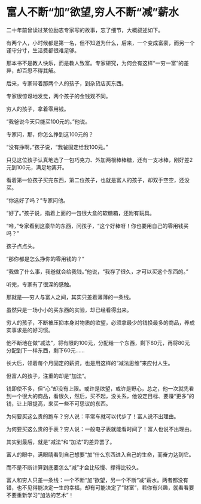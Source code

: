 # 富人不断“加”欲望,穷人不断“减”薪水

二十年前曾读过某位励志专家写的故事，忘了细节，大概叙述如下。 

有两个人，小时候都是第一名，但不知道为什么，后来，一个变成富豪，而另一个谨守分寸，生活费都很难足够。 

那本书不是教人快乐，而是教人致富。专家研究，为何会有这样“一穷一富”的差异，却百思不得其解。 

后来，专家带着那两个人的孩子，到杂货店买东西。 

专家很惊讶地发觉，两个孩子的金钱观不同。 

穷人的孩子，拿着零用钱。 

“我爸说今天只能买100元的。”他说。 

专家问，那，你怎么挣到这100元的？ 

“没有挣啊，”孩子说，“我爸固定给我100元。” 

只见这位孩子认真地选了一包巧克力、外加两根棒棒糖，还有一支冰棒，刚好差2元到100元，满足地离开。 

看着第一位孩子买完东西，第二位孩子，也就是富人的孩子，却双手空空，还没买。 

“你选好了吗？”专家问他。 

“好了。”孩子说，指着上面的一包很大盒的软糖箱，还附有玩具。 

“哗，”专家看到这豪华的东西，问孩子，“这个好棒呀！你也要用自己的零用钱买吗？” 

孩子点点头。 

“那你都是怎么挣你的零用钱的？” 

“我做了什么事，我爸就会给我钱。”他说，“我存了很久，才可以买这个东西的。” 

听完，专家有了很深的感触。 

那就是──穷人与富人之间，其实只差着薄薄的一条线。 

虽然只是一场小小的买东西的实验，却已经看得出来。 

穷人的孩子，不断被压抑本身对物质的欲望，必须拿最少的钱换最多的商品，养成实事求是的好习惯。 

他不断地在做“减法”，将有限的100元，分配给一个东西，剩下80元，再将80元分配到下一样东西，剩下60元…… 

长大后，领着每个月固定的薪资，也是用这样的“减法思维”来应付人生。 

但富人的孩子，注重的却是“加法”。 

钱即使不多，但“心”却没有上限。或许是欲望，或许是野心，总之，他一次就先看到一个很大的商品，看很久，然后，买不起，没关系，他设定目标、要赚“更多”的钱，让上限提高，来买一些不可思议的东西。 

为何要买这么贵的跑车？穷人说：平常车就可以代步了！富人说不出理由。 

为何要买这么贵的手表？穷人说：一般电子表就能看时间了！富人也说不出理由。 

其实到最后，就是“减法”和“加法”的差异罢了。 

富人的眼中，满眼睛看到自己想要“加”什么东西进入自己的生命，而奋力达到它。 

而不是不断计算到底要怎么“减”才会比较慢、撑得比较久。 

富人和穷人只差一条线：一个不断“加”欲望，另一个不断“减”薪水。两者都没有错，也不见得能决定一生的幸福，却有可能决定了“财富”，若你有兴趣，就看看要不要重新学习“加法的艺术”！
